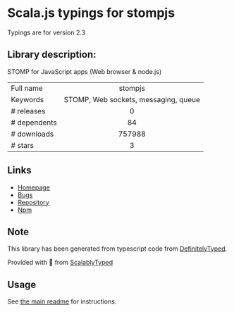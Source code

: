 
# Scala.js typings for stompjs

Typings are for version 2.3

## Library description:
STOMP for JavaScript apps (Web browser & node.js)

|                    |                 |
| ------------------ | :-------------: |
| Full name          | stompjs |
| Keywords           | STOMP, Web sockets, messaging, queue |
| # releases         | 0 |
| # dependents       | 84 |
| # downloads        | 757988 |
| # stars            | 3 |

## Links
- [Homepage](https://github.com/jmesnil/stomp-websocket)
- [Bugs](https://github.com/jmesnil/stomp-websocket/issues)
- [Repository](https://github.com/jmesnil/stomp-websocket)
- [Npm](https://www.npmjs.com/package/stompjs)
    


## Note
This library has been generated from typescript code from [DefinitelyTyped](https://definitelytyped.org).

Provided with :purple_heart: from [ScalablyTyped](https://github.com/oyvindberg/ScalablyTyped)

## Usage
See [the main readme](../../readme.md) for instructions.


